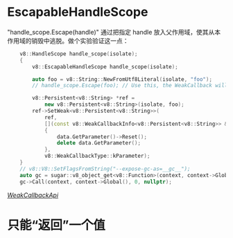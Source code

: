 # EscapableHandleScope
"handle_scope.Escape(handle)" 通过把指定 handle 放入父作用域，使其从本作用域的销毁中逃脱。做个实验验证这一点：
```cpp
    v8::HandleScope handle_scope(isolate);
    {
        v8::EscapableHandleScope handle_scope(isolate);

        auto foo = v8::String::NewFromUtf8Literal(isolate, "foo");
        // handle_scope.Escape(foo); // Use this, the WeakCallback will not be triggered

        v8::Persistent<v8::String> *ref =
            new v8::Persistent<v8::String>(isolate, foo);
        ref->SetWeak<v8::Persistent<v8::String>>(
            ref,
            [](const v8::WeakCallbackInfo<v8::Persistent<v8::String>> &data)
            {
                data.GetParameter()->Reset();
                delete data.GetParameter();
            },
            v8::WeakCallbackType::kParameter);
    }
    // v8::V8::SetFlagsFromString("--expose-gc-as=__gc__");
    auto gc = sugar::v8_object_get<v8::Function>(context, context->Global(), "__gc__");
    gc->Call(context, context->Global(), 0, nullptr);
```
*[WeakCallbackApi](https://raw.githubusercontent.com/nodejs/node/main/deps/v8/test/cctest/test-api.cc)*

# 只能“返回”一个值